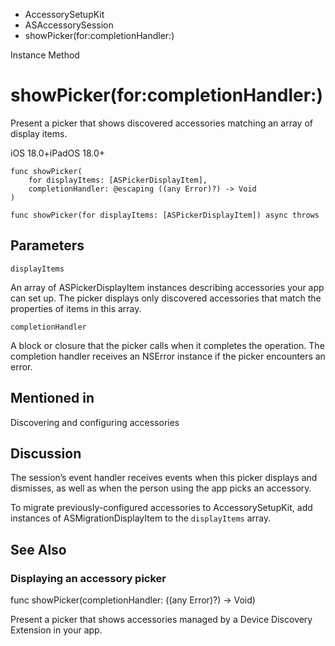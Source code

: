 

- AccessorySetupKit
- ASAccessorySession
-  showPicker(for:completionHandler:) 

Instance Method

# showPicker(for:completionHandler:)

Present a picker that shows discovered accessories matching an array of display items.

iOS 18.0+iPadOS 18.0+

``` source
func showPicker(
    for displayItems: [ASPickerDisplayItem],
    completionHandler: @escaping ((any Error)?) -> Void
)
```

``` source
func showPicker(for displayItems: [ASPickerDisplayItem]) async throws
```

## Parameters 

`displayItems`  

An array of ASPickerDisplayItem instances describing accessories your app can set up. The picker displays only discovered accessories that match the properties of items in this array.

`completionHandler`  

A block or closure that the picker calls when it completes the operation. The completion handler receives an NSError instance if the picker encounters an error.

## Mentioned in 

Discovering and configuring accessories

## Discussion

The session’s event handler receives events when this picker displays and dismisses, as well as when the person using the app picks an accessory.

To migrate previously-configured accessories to AccessorySetupKit, add instances of ASMigrationDisplayItem to the `displayItems` array.

## See Also

### Displaying an accessory picker

func showPicker(completionHandler: ((any Error)?) -> Void)

Present a picker that shows accessories managed by a Device Discovery Extension in your app.

